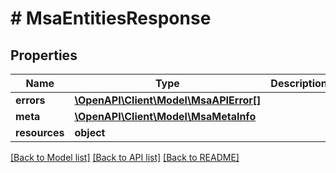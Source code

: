 # # MsaEntitiesResponse

## Properties

Name | Type | Description | Notes
------------ | ------------- | ------------- | -------------
**errors** | [**\OpenAPI\Client\Model\MsaAPIError[]**](MsaAPIError.md) |  |
**meta** | [**\OpenAPI\Client\Model\MsaMetaInfo**](MsaMetaInfo.md) |  |
**resources** | **object** |  |

[[Back to Model list]](../../README.md#models) [[Back to API list]](../../README.md#endpoints) [[Back to README]](../../README.md)
